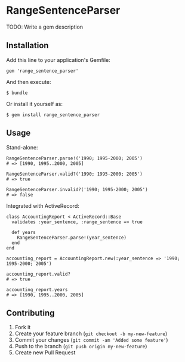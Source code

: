 # RangeSentenceParser

TODO: Write a gem description

## Installation

Add this line to your application's Gemfile:

    gem 'range_sentence_parser'

And then execute:

    $ bundle

Or install it yourself as:

    $ gem install range_sentence_parser

## Usage

Stand-alone:

    RangeSentenceParser.parse!('1990; 1995-2000; 2005')
    # => [1990, 1995..2000, 2005]

    RangeSentenceParser.valid?('1990; 1995-2000; 2005')
    # => true

    RangeSentenceParser.invalid?('1990; 1995-2000; 2005')
    # => false

Integrated with ActiveRecord:

    class AccountingReport < ActiveRecord::Base
      validates :year_sentence, :range_sentence => true

      def years
        RangeSentenceParser.parse!(year_sentence)
      end
    end

    accounting_report = AccountingReport.new(:year_sentence => '1990; 1995-2000; 2005')

    accounting_report.valid?
    # => true

    accounting_report.years
    # => [1990, 1995..2000, 2005]

## Contributing

1. Fork it
2. Create your feature branch (`git checkout -b my-new-feature`)
3. Commit your changes (`git commit -am 'Added some feature'`)
4. Push to the branch (`git push origin my-new-feature`)
5. Create new Pull Request
